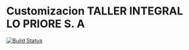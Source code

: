 Customizacion TALLER INTEGRAL LO PRIORE S. A
=============================================
[![Build Status](https://travis-ci.org/jobiols/cl-taller.svg?branch=9.0)](https://travis-ci.org/jobiols/cl-taller)
